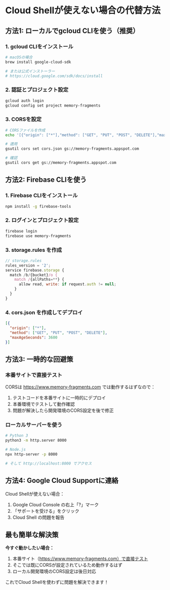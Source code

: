 # Cloud Shellが使えない場合の代替方法

## 方法1: ローカルでgcloud CLIを使う（推奨）

### 1. gcloud CLIをインストール
```bash
# macOSの場合
brew install google-cloud-sdk

# または公式インストーラー
# https://cloud.google.com/sdk/docs/install
```

### 2. 認証とプロジェクト設定
```bash
gcloud auth login
gcloud config set project memory-fragments
```

### 3. CORSを設定
```bash
# CORSファイルを作成
echo '[{"origin": ["*"],"method": ["GET", "PUT", "POST", "DELETE"],"maxAgeSeconds": 3600}]' > cors.json

# 適用
gsutil cors set cors.json gs://memory-fragments.appspot.com

# 確認
gsutil cors get gs://memory-fragments.appspot.com
```

## 方法2: Firebase CLIを使う

### 1. Firebase CLIをインストール
```bash
npm install -g firebase-tools
```

### 2. ログインとプロジェクト設定
```bash
firebase login
firebase use memory-fragments
```

### 3. storage.rules を作成
```javascript
// storage.rules
rules_version = '2';
service firebase.storage {
  match /b/{bucket}/o {
    match /{allPaths=**} {
      allow read, write: if request.auth != null;
    }
  }
}
```

### 4. cors.json を作成してデプロイ
```json
[{
  "origin": ["*"],
  "method": ["GET", "PUT", "POST", "DELETE"],
  "maxAgeSeconds": 3600
}]
```

## 方法3: 一時的な回避策

### 本番サイトで直接テスト
CORSは https://www.memory-fragments.com では動作するはずなので：

1. テストコードを本番サイトに一時的にデプロイ
2. 本番環境でテストして動作確認
3. 問題が解決したら開発環境のCORS設定を後で修正

### ローカルサーバーを使う
```bash
# Python 3
python3 -m http.server 8000

# Node.js
npx http-server -p 8000

# そして http://localhost:8000 でアクセス
```

## 方法4: Google Cloud Supportに連絡

Cloud Shellが使えない場合：
1. Google Cloud Console の右上「?」マーク
2. 「サポートを受ける」をクリック
3. Cloud Shell の問題を報告

## 最も簡単な解決策

**今すぐ動かしたい場合：**

1. 本番サイト（https://www.memory-fragments.com）で直接テスト
2. そこでは既にCORSが設定されているため動作するはず
3. ローカル開発環境のCORS設定は後日対応

これでCloud Shellを使わずに問題を解決できます！